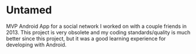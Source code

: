 # Untamed

MVP Android App for a social network I worked on with a couple friends in 2013. This project is very obsolete and my coding standards/quality is much better since this project, but it was a good learning experience for developing with Android.
